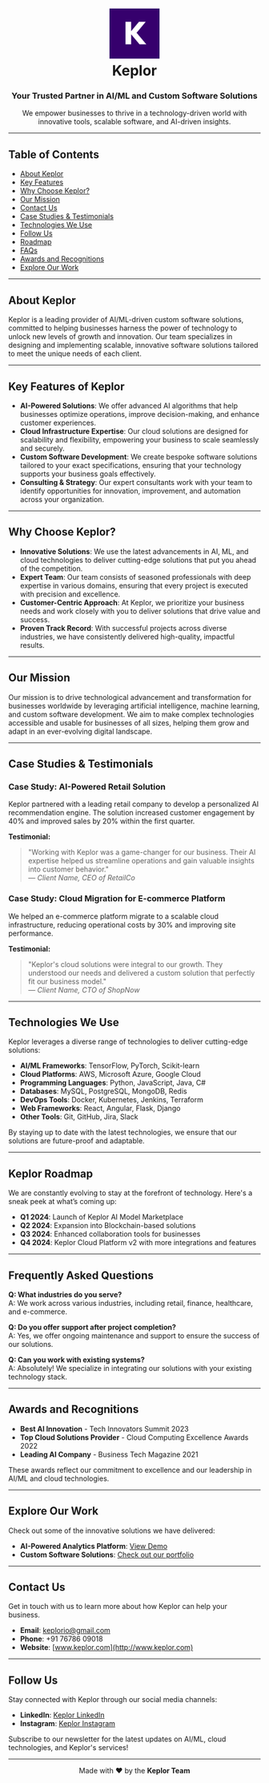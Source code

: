 <div align="center">
    <h1>
        <img src="https://github.com/keplor-io/.github/blob/main/keplor.png" alt="Keplor Logo" width="100px" />
        <br>Keplor
    </h1>
    <h3>Your Trusted Partner in AI/ML and Custom Software Solutions</h3>
    <p>We empower businesses to thrive in a technology-driven world with innovative tools, scalable software, and AI-driven insights.</p>
</div>

---

## Table of Contents
- [About Keplor](#about-keplor)
- [Key Features](#key-features-of-keplor)
- [Why Choose Keplor?](#why-choose-keplor)
- [Our Mission](#our-mission)
- [Contact Us](#contact-us)
- [Case Studies & Testimonials](#case-studies--testimonials)
- [Technologies We Use](#technologies-we-use)<!--- [Careers at Keplor](#careers-at-keplor)    -->
- [Follow Us](#follow-us)
- [Roadmap](#keplor-roadmap)
- [FAQs](#frequently-asked-questions)
- [Awards and Recognitions](#awards-and-recognitions)
- [Explore Our Work](#explore-our-work)

---

## About Keplor
Keplor is a leading provider of AI/ML-driven custom software solutions, committed to helping businesses harness the power of technology to unlock new levels of growth and innovation. Our team specializes in designing and implementing scalable, innovative software solutions tailored to meet the unique needs of each client.

---

## Key Features of Keplor
- **AI-Powered Solutions**: We offer advanced AI algorithms that help businesses optimize operations, improve decision-making, and enhance customer experiences.
- **Cloud Infrastructure Expertise**: Our cloud solutions are designed for scalability and flexibility, empowering your business to scale seamlessly and securely.
- **Custom Software Development**: We create bespoke software solutions tailored to your exact specifications, ensuring that your technology supports your business goals effectively.
- **Consulting & Strategy**: Our expert consultants work with your team to identify opportunities for innovation, improvement, and automation across your organization.

---

## Why Choose Keplor?
- **Innovative Solutions**: We use the latest advancements in AI, ML, and cloud technologies to deliver cutting-edge solutions that put you ahead of the competition.
- **Expert Team**: Our team consists of seasoned professionals with deep expertise in various domains, ensuring that every project is executed with precision and excellence.
- **Customer-Centric Approach**: At Keplor, we prioritize your business needs and work closely with you to deliver solutions that drive value and success.
- **Proven Track Record**: With successful projects across diverse industries, we have consistently delivered high-quality, impactful results.

---

## Our Mission
Our mission is to drive technological advancement and transformation for businesses worldwide by leveraging artificial intelligence, machine learning, and custom software development. We aim to make complex technologies accessible and usable for businesses of all sizes, helping them grow and adapt in an ever-evolving digital landscape.

---

## Case Studies & Testimonials

### Case Study: AI-Powered Retail Solution
Keplor partnered with a leading retail company to develop a personalized AI recommendation engine. The solution increased customer engagement by 40% and improved sales by 20% within the first quarter.

**Testimonial:**
> "Working with Keplor was a game-changer for our business. Their AI expertise helped us streamline operations and gain valuable insights into customer behavior."  
— *Client Name, CEO of RetailCo*

### Case Study: Cloud Migration for E-commerce Platform
We helped an e-commerce platform migrate to a scalable cloud infrastructure, reducing operational costs by 30% and improving site performance.

**Testimonial:**
> "Keplor's cloud solutions were integral to our growth. They understood our needs and delivered a custom solution that perfectly fit our business model."  
— *Client Name, CTO of ShopNow*

---

## Technologies We Use
Keplor leverages a diverse range of technologies to deliver cutting-edge solutions:

- **AI/ML Frameworks**: TensorFlow, PyTorch, Scikit-learn
- **Cloud Platforms**: AWS, Microsoft Azure, Google Cloud
- **Programming Languages**: Python, JavaScript, Java, C#
- **Databases**: MySQL, PostgreSQL, MongoDB, Redis
- **DevOps Tools**: Docker, Kubernetes, Jenkins, Terraform
- **Web Frameworks**: React, Angular, Flask, Django
- **Other Tools**: Git, GitHub, Jira, Slack

By staying up to date with the latest technologies, we ensure that our solutions are future-proof and adaptable.

---

<!-- ## Careers at Keplor
<!-- Comment: This section highlights the company’s commitment to attracting top talent. It is key to show your company's dynamic and growing environment, which can help attract passionate professionals. You could expand this section further by listing specific job descriptions and benefits of working at Keplor.

At Keplor, we believe in fostering a culture of innovation and continuous learning. We are always looking for talented individuals who are passionate about AI, software development, and cloud technologies.

**Current Openings:**
- AI/ML Engineer
- Full Stack Developer
- Cloud Solutions Architect

To apply, send your resume and a brief cover letter to [careers@keplor.com](mailto:careers@keplor.com).

**Why Work at Keplor?**
- **Growth Opportunities**: We invest in our employees' professional development.
- **Innovative Projects**: Work on cutting-edge technologies in AI and cloud computing.
- **Collaborative Environment**: Join a team of experts who value creativity and teamwork.

-->

## Keplor Roadmap
We are constantly evolving to stay at the forefront of technology. Here's a sneak peek at what’s coming up:

- **Q1 2024**: Launch of Keplor AI Model Marketplace
- **Q2 2024**: Expansion into Blockchain-based solutions
- **Q3 2024**: Enhanced collaboration tools for businesses
- **Q4 2024**: Keplor Cloud Platform v2 with more integrations and features

---

## Frequently Asked Questions

**Q: What industries do you serve?**  
A: We work across various industries, including retail, finance, healthcare, and e-commerce.

**Q: Do you offer support after project completion?**  
A: Yes, we offer ongoing maintenance and support to ensure the success of our solutions.

**Q: Can you work with existing systems?**  
A: Absolutely! We specialize in integrating our solutions with your existing technology stack.

---

## Awards and Recognitions
<!-- Comment: This section showcases your company's accomplishments and industry recognition, which helps build credibility and trust with potential clients. Including details of major awards and recognitions will establish Keplor as an authority in the field. -->

- **Best AI Innovation** - Tech Innovators Summit 2023
- **Top Cloud Solutions Provider** - Cloud Computing Excellence Awards 2022
- **Leading AI Company** - Business Tech Magazine 2021

These awards reflect our commitment to excellence and our leadership in AI/ML and cloud technologies.

---

<!--## Our Clients & Partners
We are proud to have worked with leading organizations across various industries.

![Client Logos](https://via.placeholder.com/600x100?text=Client+Logos+Here)

-->

## Explore Our Work
Check out some of the innovative solutions we have delivered:

- **AI-Powered Analytics Platform**: [View Demo](https://keplor.com/demo/ai-analytics)
- **Custom Software Solutions**: [Check out our portfolio](https://keplor.com/portfolio)

---

## Contact Us
Get in touch with us to learn more about how Keplor can help your business.

- **Email**: [keplorio@gmail.com](mailto:contact@keplor.com)
- **Phone**: +91 76786 09018
- **Website**: [www.keplor.com](http://www.keplor.com)

---

## Follow Us
Stay connected with Keplor through our social media channels:

- **LinkedIn**: [Keplor LinkedIn](https://linkedin.com/company/keplor)
- **Instagram**: [Keplor Instagram](https://instagram.com/keplor.io)

Subscribe to our newsletter for the latest updates on AI/ML, cloud technologies, and Keplor's services!

---

<div align="center">
    Made with ❤️ by the <strong>Keplor Team</strong>
</div>
